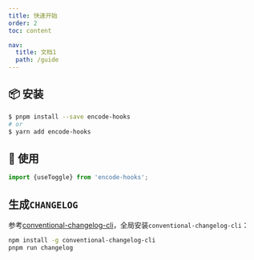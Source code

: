```yaml
---
title: 快速开始
order: 2
toc: content

nav:
  title: 文档1
  path: /guide
---
```


## 📦 安装

```bash
$ pnpm install --save encode-hooks
# or
$ yarn add encode-hooks
```

## 🔨 使用

```ts
import {useToggle} from 'encode-hooks';
```

## 生成`CHANGELOG`

参考[conventional-changelog-cli](https://www.npmjs.com/package/conventional-changelog-cli)，全局安装`conventional-changelog-cli`：

```bash
npm install -g conventional-changelog-cli
pnpm run changelog
```
